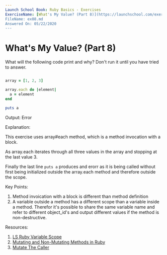 ```yaml
---
Launch School Book: Ruby Basics - Exercises
ExerciseName: [What's My Value? (Part 8)](https://launchschool.com/exercises/e1282eea)
FileName: ex08.md
Answered On: 05/22/2020
---
```


# What's My Value? (Part 8)

What will the following code print and why? Don't run it until you have 
tried to answer.

```ruby

array = [1, 2, 3]

array.each do |element|
  a = element
end

puts a

```
Output: Error

Explanation: 

This exercise uses array#each method, which is a method invocation with a block.

As array.each iterates through all three values in the array and stopping at the last 
value 3.

Finally the last line `puts a` produces and erorr as it is being called without first
being initialized outside the array.each method and therefore outside the scope.


Key Points: 

1. Method invoication with a block is different than method definition
2. A variable outside a method has a different scope than a variable inside 
a method. Therefor it's possible to share the same variable name and refer to 
different object_id's and output different values if the method is non-destructive.

Resources:

1. [LS Ruby Variable Scope](https://launchschool.com/books/ruby/read/variables#variablescope)
2. [Mutating and Non-Mutating Methods in Ruby](https://launchschool.com/blog/mutating-and-non-mutating-methods)
3. [Mutate The Caller](https://medium.com/@anacasilva/mutate-the-caller-bf01d90c15a6)